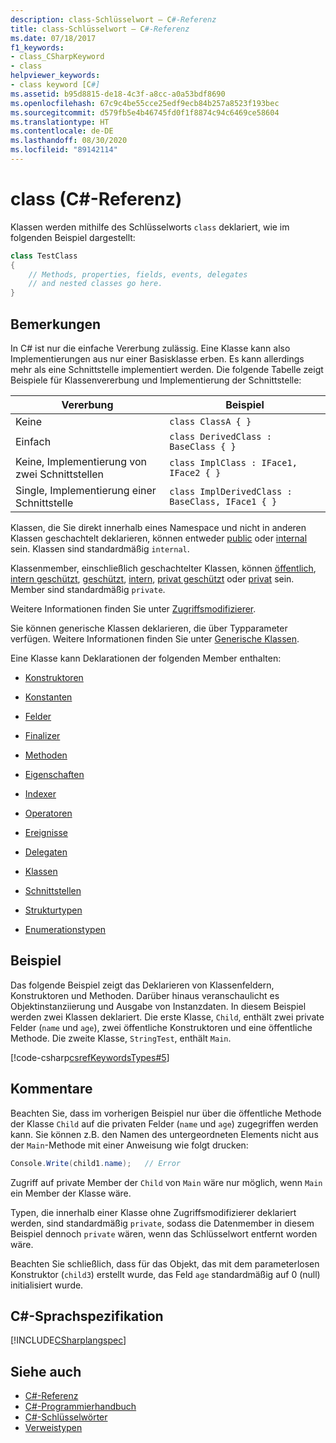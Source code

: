 ```yaml
---
description: class-Schlüsselwort – C#-Referenz
title: class-Schlüsselwort – C#-Referenz
ms.date: 07/18/2017
f1_keywords:
- class_CSharpKeyword
- class
helpviewer_keywords:
- class keyword [C#]
ms.assetid: b95d8815-de18-4c3f-a8cc-a0a53bdf8690
ms.openlocfilehash: 67c9c4be55cce25edf9ecb84b257a8523f193bec
ms.sourcegitcommit: d579fb5e4b46745fd0f1f8874c94c6469ce58604
ms.translationtype: HT
ms.contentlocale: de-DE
ms.lasthandoff: 08/30/2020
ms.locfileid: "89142114"
---
```

# <a name="class-c-reference"></a>class (C#-Referenz)

Klassen werden mithilfe des Schlüsselworts `class` deklariert, wie im folgenden Beispiel dargestellt:

```csharp
class TestClass
{
    // Methods, properties, fields, events, delegates
    // and nested classes go here.
}
```

## <a name="remarks"></a>Bemerkungen

In C# ist nur die einfache Vererbung zulässig. Eine Klasse kann also Implementierungen aus nur einer Basisklasse erben. Es kann allerdings mehr als eine Schnittstelle implementiert werden. Die folgende Tabelle zeigt Beispiele für Klassenvererbung und Implementierung der Schnittstelle:

|Vererbung|Beispiel|
|-----------------|-------------|
|Keine|`class ClassA { }`|
|Einfach|`class DerivedClass : BaseClass { }`|
|Keine, Implementierung von zwei Schnittstellen|`class ImplClass : IFace1, IFace2 { }`|
|Single, Implementierung einer Schnittstelle|`class ImplDerivedClass : BaseClass, IFace1 { }`|

Klassen, die Sie direkt innerhalb eines Namespace und nicht in anderen Klassen geschachtelt deklarieren, können entweder [public](./public.md) oder [internal](./internal.md) sein. Klassen sind standardmäßig `internal`.

Klassenmember, einschließlich geschachtelter Klassen, können [öffentlich](public.md), [intern geschützt](protected-internal.md), [geschützt](protected.md), [intern](internal.md), [privat geschützt](private.md) oder [privat](private-protected.md) sein. Member sind standardmäßig `private`.

Weitere Informationen finden Sie unter [Zugriffsmodifizierer](../../programming-guide/classes-and-structs/access-modifiers.md).

Sie können generische Klassen deklarieren, die über Typparameter verfügen. Weitere Informationen finden Sie unter [Generische Klassen](../../programming-guide/generics/generic-classes.md).

Eine Klasse kann Deklarationen der folgenden Member enthalten:

- [Konstruktoren](../../programming-guide/classes-and-structs/constructors.md)

- [Konstanten](../../programming-guide/classes-and-structs/constants.md)

- [Felder](../../programming-guide/classes-and-structs/fields.md)

- [Finalizer](../../programming-guide/classes-and-structs/destructors.md)

- [Methoden](../../programming-guide/classes-and-structs/methods.md)

- [Eigenschaften](../../programming-guide/classes-and-structs/properties.md)

- [Indexer](../../programming-guide/indexers/index.md)

- [Operatoren](../operators/index.md)

- [Ereignisse](../../programming-guide/events/index.md)

- [Delegaten](../../programming-guide/delegates/index.md)

- [Klassen](../../programming-guide/classes-and-structs/classes.md)

- [Schnittstellen](../../programming-guide/interfaces/index.md)

- [Strukturtypen](../builtin-types/struct.md)

- [Enumerationstypen](../builtin-types/enum.md)

## <a name="example"></a>Beispiel

Das folgende Beispiel zeigt das Deklarieren von Klassenfeldern, Konstruktoren und Methoden. Darüber hinaus veranschaulicht es Objektinstanziierung und Ausgabe von Instanzdaten. In diesem Beispiel werden zwei Klassen deklariert. Die erste Klasse, `Child`, enthält zwei private Felder (`name` und `age`), zwei öffentliche Konstruktoren und eine öffentliche Methode. Die zweite Klasse, `StringTest`, enthält `Main`.

[!code-csharp[csrefKeywordsTypes#5](~/samples/snippets/csharp/VS_Snippets_VBCSharp/csrefKeywordsTypes/CS/keywordsTypes.cs#5)]

## <a name="comments"></a>Kommentare

Beachten Sie, dass im vorherigen Beispiel nur über die öffentliche Methode der Klasse `Child` auf die privaten Felder (`name` und `age`) zugegriffen werden kann. Sie können z.B. den Namen des untergeordneten Elements nicht aus der `Main`-Methode mit einer Anweisung wie folgt drucken:

```csharp
Console.Write(child1.name);   // Error
```

Zugriff auf private Member der `Child` von `Main` wäre nur möglich, wenn `Main` ein Member der Klasse wäre.

Typen, die innerhalb einer Klasse ohne Zugriffsmodifizierer deklariert werden, sind standardmäßig `private`, sodass die Datenmember in diesem Beispiel dennoch `private` wären, wenn das Schlüsselwort entfernt worden wäre.

Beachten Sie schließlich, dass für das Objekt, das mit dem parameterlosen Konstruktor (`child3`) erstellt wurde, das Feld `age` standardmäßig auf 0 (null) initialisiert wurde.

## <a name="c-language-specification"></a>C#-Sprachspezifikation

[!INCLUDE[CSharplangspec](~/includes/csharplangspec-md.md)]

## <a name="see-also"></a>Siehe auch

- [C#-Referenz](../index.md)
- [C#-Programmierhandbuch](../../programming-guide/index.md)
- [C#-Schlüsselwörter](./index.md)
- [Verweistypen](./reference-types.md)
